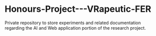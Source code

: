 # Honours-Project---VRapeutic-FER
Private repository to store experiments and related documentation regarding the AI and Web application portion of the research project.
